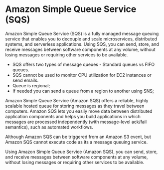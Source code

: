 # Amazon Simple Queue Service (SQS)

Amazon Simple Queue Service (SQS) is a fully managed message queuing service that enables you to decouple and scale microservices, distributed systems, and serverless applications. Using SQS, you can send, store, and receive messages between software components at any volume, without losing messages or requiring other services to be available.

- SQS offers two types of message queues - Standard queues vs FIFO queues.
- SQS cannot be used to monitor CPU utilization for EC2 instances or send emails.
- Queue is regional;
- If needed you can send a queue from a region to another using SNS;

Amazon Simple Queue Service (Amazon SQS) offers a reliable, highly scalable hosted queue for storing messages as they travel between computers. Amazon SQS lets you easily move data between distributed application components and helps you build applications in which messages are processed independently (with message-level ack/fail semantics), such as automated workflows.

Although Amazon SQS can be triggered from an Amazon S3 event, but Amazon SQS cannot execute code as its a message queuing service.

Using Amazon Simple Queue Service (Amazon SQS), you can send, store, and receive messages between software components at any volume, without losing messages or requiring other services to be available.
